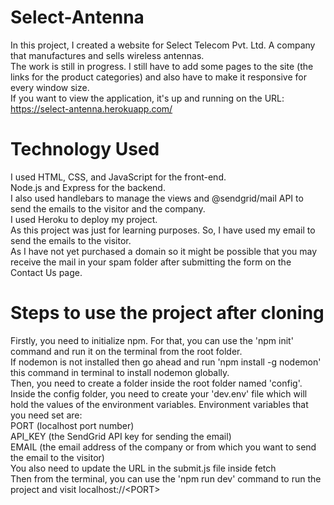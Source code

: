 # Select-Antenna
In this project, I created a website for Select Telecom Pvt. Ltd. A company that manufactures and sells wireless antennas.</br>
The work is still in progress. I still have to add some pages to the site (the links for the product categories) and also have to make it responsive for every window size.</br>
If you want to view the application, it's up and running on the URL: https://select-antenna.herokuapp.com/

# Technology Used
I used HTML, CSS, and JavaScript for the front-end.</br>
Node.js and Express for the backend.</br>
I also used handlebars to manage the views and @sendgrid/mail API to send the emails to the visitor and the company.</br>
I used Heroku to deploy my project.</br>
 As this project was just for learning purposes. So, I have used my email to send the emails to the visitor.</br>
As I have not yet purchased a domain so it might be possible that you may receive the mail in your spam folder after submitting the form on the Contact Us page.</br>

# Steps to use the project after cloning
Firstly, you need to initialize npm. For that, you can use the 'npm init' command and run it on the terminal from the root folder.</br>
If nodemon is not installed then go ahead and run 'npm install -g nodemon' this command in terminal to install nodemon globally.  
Then, you need to create a folder inside the root folder named 'config'. Inside the config folder, you need to create your 'dev.env' file which will hold the values 
of the environment variables. Environment variables that you need set are:</br>
PORT (localhost port number)</br>
API_KEY (the SendGrid API key for sending the email)</br>
EMAIL (the email address of the company or from which you want to send the email to the visitor)</br>
You also need to update the URL in the submit.js file inside fetch</br>
Then from the terminal, you can use the 'npm run dev' command to run the project and visit localhost://\<PORT\></br>
